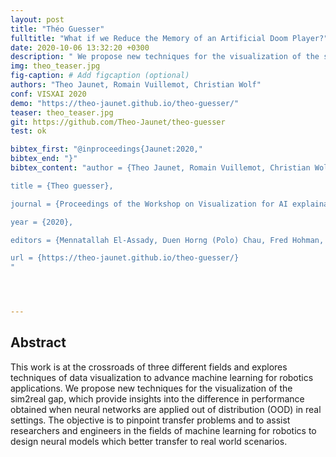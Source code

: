 ```yaml
---
layout: post
title: "Théo Guesser"
fulltitle: "What if we Reduce the Memory of an Artificial Doom Player?"
date: 2020-10-06 13:32:20 +0300
description: " We propose new techniques for the visualization of the sim2real gap, which provide insights into the difference in performance obtained when neural networks are applied out of distribution (OOD) in real settings."
img: theo_teaser.jpg
fig-caption: # Add figcaption (optional)
authors: "Theo Jaunet, Romain Vuillemot, Christian Wolf"
conf: VISXAI 2020
demo: "https://theo-jaunet.github.io/theo-guesser/"
teaser: theo_teaser.jpg
git: https://github.com/Theo-Jaunet/theo-guesser
test: ok

bibtex_first: "@inproceedings{Jaunet:2020,"
bibtex_end: "}"
bibtex_content: "author = {Theo Jaunet, Romain Vuillemot, Christian Wolf},

title = {Theo guesser},

journal = {Proceedings of the Workshop on Visualization for AI explainability (VISxAI)},

year = {2020},

editors = {Mennatallah El-Assady, Duen Horng (Polo) Chau, Fred Hohman, Adam Perer, Hendrik Strobelt, Fernanda Viégas},

url = {https://theo-jaunet.github.io/theo-guesser/}
"




---
```



## Abstract   


This work is at the crossroads of three different fields and explores techniques of data visualization to advance machine learning for robotics applications. We propose new techniques for the visualization of the sim2real gap, which provide insights into the difference in performance obtained when neural networks are applied out of distribution (OOD) in real settings. The objective is to pinpoint transfer problems and to assist researchers and engineers in the fields of machine learning for robotics to design neural models which better transfer to real world scenarios.

 

 

 

 

 

